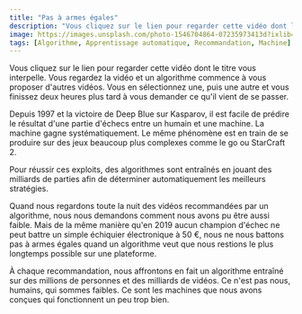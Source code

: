 ```yaml
---
title: "Pas à armes égales"
description: "Vous cliquez sur le lien pour regarder cette vidéo dont le titre vous interpelle. Vous regardez la vidéo et un algorithme commence à vous proposer d'autres vidéos. Vous en sélectionnez une, puis une autre et vous finissez deux heures plus tard à vous demander ce qu'il vient de se passer."
image: https://images.unsplash.com/photo-1546704864-07235973413d?ixlib=rb-1.2.1&ixid=eyJhcHBfaWQiOjEyMDd9&auto=format&fit=crop&w=1200&q=80
tags: [Algorithme, Apprentissage automatique, Recommandation, Machine]
---
```


Vous cliquez sur le lien pour regarder cette vidéo dont le titre vous interpelle. Vous regardez la vidéo et un algorithme commence à vous proposer d'autres vidéos. Vous en sélectionnez une, puis une autre et vous finissez deux heures plus tard à vous demander ce qu'il vient de se passer.

Depuis 1997 et la victoire de Deep Blue sur Kasparov, il est facile de prédire le résultat d'une partie d'échecs entre un humain et une machine. La machine gagne systématiquement. Le même phénomène est en train de se produire sur des jeux beaucoup plus complexes comme le go ou StarCraft 2.

Pour réussir ces exploits, des algorithmes sont entraînés en jouant des milliards de parties afin de déterminer automatiquement les meilleurs stratégies.

Quand nous regardons toute la nuit des vidéos recommandées par un algorithme, nous nous demandons comment nous avons pu être aussi faible. Mais de la même manière qu'en 2019 aucun champion d'échec ne peut battre un simple échiquier électronique à 50 €, nous ne nous battons pas à armes égales quand un algorithme veut que nous restions le plus longtemps possible sur une plateforme.

À chaque recommandation, nous affrontons en fait un algorithme entraîné sur des millions de personnes et des milliards de vidéos. Ce n'est pas nous, humains, qui sommes faibles. Ce sont les machines que nous avons conçues qui fonctionnent un peu trop bien.
